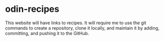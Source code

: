# odin-recipes
This website will have links to recipes. It will require me to use the git commands to create a repository, clone it locally, and maintain it by adding, committing, and pushing it to the GitHub.